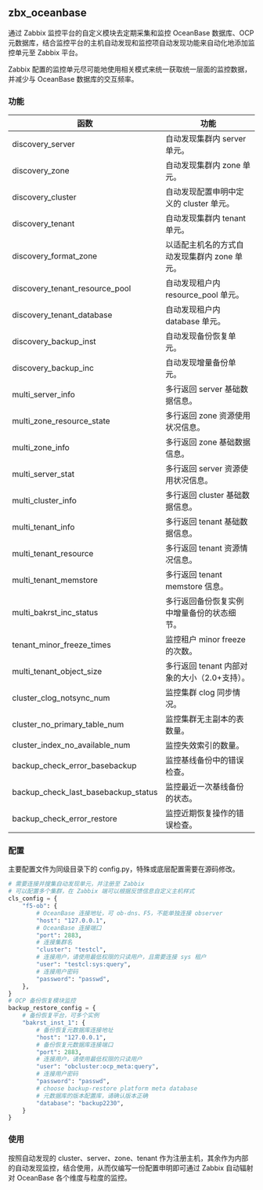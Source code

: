 ## zbx_oceanbase

通过 Zabbix 监控平台的自定义模块去定期采集和监控 OceanBase 数据库、OCP 元数据库，结合监控平台的主机自动发现和监控项自动发现功能来自动化地添加监控单元至 Zabbix 平台。

Zabbix 配置的监控单元尽可能地使用相关模式来统一获取统一层面的监控数据，并减少与 OceanBase 数据库的交互频率。

### 功能

| 函数                                | 功能                                         |
| ----------------------------------- | -------------------------------------------- |
| discovery_server                    | 自动发现集群内 server 单元。                 |
| discovery_zone                      | 自动发现集群内 zone 单元。                   |
| discovery_cluster                   | 自动发现配置申明中定义的 cluster 单元。      |
| discovery_tenant                    | 自动发现集群内 tenant 单元。                 |
| discovery_format_zone               | 以适配主机名的方式自动发现集群内 zone 单元。 |
| discovery_tenant_resource_pool      | 自动发现租户内 resource_pool 单元。          |
| discovery_tenant_database           | 自动发现租户内 database 单元。               |
| discovery_backup_inst               | 自动发现备份恢复单元。                       |
| discovery_backup_inc                | 自动发现增量备份单元。                       |
| multi_server_info                   | 多行返回 server 基础数据信息。               |
| multi_zone_resource_state           | 多行返回 zone 资源使用状况信息。             |
| multi_zone_info                     | 多行返回 zone 基础数据信息。                 |
| multi_server_stat                   | 多行返回 server 资源使用状况信息。           |
| multi_cluster_info                  | 多行返回 cluster 基础数据信息。              |
| multi_tenant_info                   | 多行返回 tenant 基础数据信息。               |
| multi_tenant_resource               | 多行返回 tenant 资源情况信息。               |
| multi_tenant_memstore               | 多行返回 tenant memstore 信息。              |
| multi_bakrst_inc_status             | 多行返回备份恢复实例中增量备份的状态细节。   |
| tenant_minor_freeze_times           | 监控租户 minor freeze 的次数。               |
| multi_tenant_object_size            | 多行返回 tenant 内部对象的大小（2.0+支持）。 |
| cluster_clog_notsync_num            | 监控集群 clog 同步情况。                     |
| cluster_no_primary_table_num        | 监控集群无主副本的表数量。                   |
| cluster_index_no_available_num      | 监控失效索引的数量。                         |
| backup_check_error_basebackup       | 监控基线备份中的错误检查。                   |
| backup_check_last_basebackup_status | 监控最近一次基线备份的状态。                 |
| backup_check_error_restore          | 监控近期恢复操作的错误检查。                 |

### 配置

主要配置文件为同级目录下的 config.py，特殊或底层配置需要在源码修改。

```python
# 需要连接并搜集自动发现单元，并注册至 Zabbix
# 可以配置多个集群，在 Zabbix 端可以根据反馈信息自定义主机样式
cls_config = {
    "f5-ob": {
        # OceanBase 连接地址，可 ob-dns、F5，不能单独连接 observer
        "host": "127.0.0.1",
        # OceanBase 连接端口
        "port": 2883,
        # 连接集群名
        "cluster": "testcl",
        # 连接用户，请使用最低权限的只读用户，且需要连接 sys 租户
        "user": "testcl:sys:query",
        # 连接用户密码
        "password": "passwd",
    },
}
# OCP 备份恢复模块监控
backup_restore_config = {
    # 备份恢复平台，可多个实例
    "bakrst_inst_1": {
        # 备份恢复元数据库连接地址
        "host": "127.0.0.1",
        # 备份恢复元数据库连接端口
        "port": 2883,
        # 连接用户，请使用最低权限的只读用户
        "user": "obcluster:ocp_meta:query",
        # 连接用户密码
        "password": "passwd",
        # choose backup-restore platform meta database
        # 元数据库的版本配置库，请确认版本正确
        "database": "backup2230",
    }
}
```

### 使用

按照自动发现的 cluster、server、zone、tenant 作为注册主机，其余作为内部的自动发现监控，结合使用，从而仅编写一份配置申明即可通过 Zabbix 自动辐射对 OceanBase 各个维度与粒度的监控。

